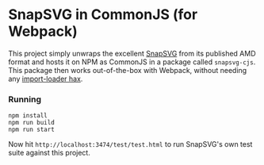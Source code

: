 # SnapSVG in CommonJS (for Webpack)

This project simply unwraps the excellent [SnapSVG](https://github.com/adobe-webplatform/Snap.svg) from its published AMD format and hosts it on NPM as CommonJS in a package called `snapsvg-cjs`. This package then works out-of-the-box with Webpack, without needing any [import-loader hax](https://github.com/adobe-webplatform/Snap.svg/issues/341#issuecomment-143267637).

### Running

```
npm install
npm run build
npm run start
```

Now hit `http://localhost:3474/test/test.html` to run SnapSVG's own test suite against this project.
